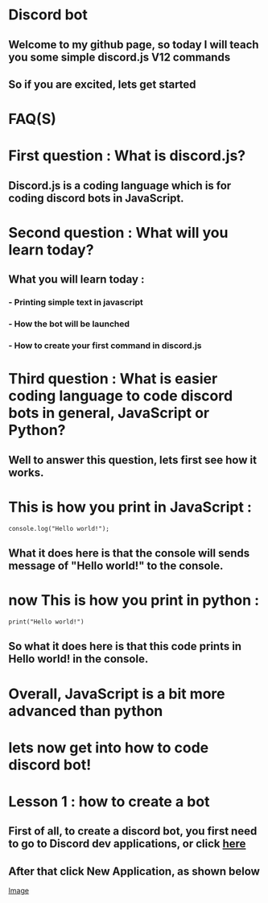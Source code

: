 # Discord bot

## Welcome to my github page, so today I will teach you some simple discord.js V12 commands
## So if you are excited, lets get started

# FAQ(S)

# First question : What is discord.js?
## Discord.js is a coding language which is for coding discord bots in JavaScript.

# Second question : What will you learn today?
## What you will learn today : 
### - Printing simple text in javascript
### - How the bot will be launched
### - How to create your first command in discord.js

# Third question : What is easier coding language to code discord bots in general, JavaScript or Python?
## Well to answer this question, lets first see how it works.

# This is how you print in JavaScript : 
``
console.log("Hello world!");
``

## What it does here is that the console will sends message of "Hello world!" to the console.

# now This is how you print in python : 
``
print("Hello world!")
``
## So what it does here is that this code prints in Hello world! in the console.

# Overall, JavaScript is a bit more advanced than python

# lets now get into how to code discord bot!

# Lesson 1 : how to create a bot

## First of all, to create a discord bot, you first need to go to Discord dev applications, or click [here](https://discord.com/developers/applications/)

## After that click New Application, as shown below

[Image](https://cdn.discordapp.com/attachments/945514486041821227/975311807432503296/unknown.png)
